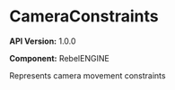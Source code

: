 # CameraConstraints

**API Version:** 1.0.0

**Component:** RebelENGINE

Represents camera movement constraints

